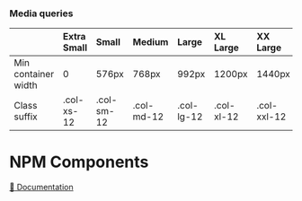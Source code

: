 ### Media queries

|  |Extra Small|Small|Medium|Large|XL Large|XX Large|XXX Large|
|:-|:---|:---|:---|:---|:---|:---|:---|
|Min container width|0|576px|768px|992px|1200px|1440px|1920px|
|Class suffix|.col-xs-12|.col-sm-12|.col-md-12|.col-lg-12|.col-xl-12|.col-xxl-12|.col-xxxl-12|

# NPM Components
[🔗 Documentation](https://cherry.design/npm/cherry-grid)
